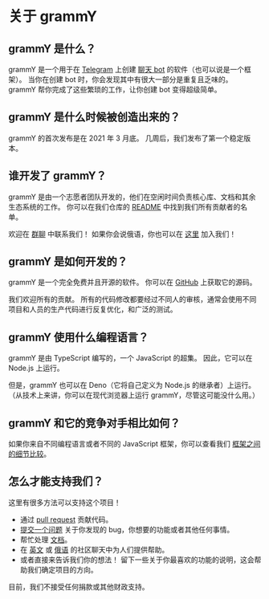 # 关于 grammY

## grammY 是什么？

grammY 是一个用于在 [Telegram](https://telegram.org) 上创建 [聊天 bot](https://core.telegram.org/bots) 的软件（也可以说是一个框架）。
当你在创建 bot 时，你会发现其中有很大一部分是重复且乏味的。
grammY 帮你完成了这些繁琐的工作，让你创建 bot 变得超级简单。

## grammY 是什么时候被创造出来的？

grammY 的首次发布是在 2021 年 3 月底。
几周后，我们发布了第一个稳定版本。

## 谁开发了 grammY？

grammY 是由一个志愿者团队开发的，他们在空闲时间负责核心库、文档和其余生态系统的工作。
你可以在我们仓库的 [README](https://github.com/grammyjs/grammY#contributors-) 中找到我们所有贡献者的名单。

欢迎在 [群聊](https://t.me/grammyjs) 中联系我们！
如果你会说俄语，你也可以在 [这里](https://t.me/grammyjs_ru) 加入我们！

## grammY 是如何开发的？

grammY 是一个完全免费并且开源的软件。
你可以在 [GitHub](https://github.com/grammyjs/grammY) 上获取它的源码。

我们欢迎所有的贡献。
所有的代码修改都要经过不同人的审核，通常会使用不同项目和人员的生产代码进行反复优化，和广泛的测试。

## grammY 使用什么编程语言？

grammY 是由 TypeScript 编写的，一个 JavaScript 的超集。
因此，它可以在 Node.js 上运行。

但是，grammY 也可以在 Deno（它将自己定义为 Node.js 的继承者）上运行。
（从技术上来讲，你可以在现代浏览器上运行 grammY，尽管这可能没什么用。）

## grammY 和它的竞争对手相比如何？

如果你来自不同编程语言或者不同的 JavaScript 框架，你可以查看我们 [框架之间的细节比较](./comparison.md)。

## 怎么才能支持我们？

这里有很多方法可以支持这个项目！

- 通过 [pull request](https://github.com/grammyjs/grammY/pulls) 贡献代码。
- [提交一个问题](https://github.com/grammyjs/grammY/issues/new) 关于你发现的 bug，你想要的功能或者其他任何事情。
- 帮忙处理 [文档](https://github.com/grammyjs/website)。
- 在 [英文](https://t.me/grammyjs) 或 [俄语](https://t.me/grammyjs_ru) 的社区聊天中为人们提供帮助。
- 或者直接来告诉我们你的想法！
  留下一些关于你最喜欢的功能的说明，这会帮助我们确定项目的方向。

目前，我们不接受任何捐款或其他财政支持。
